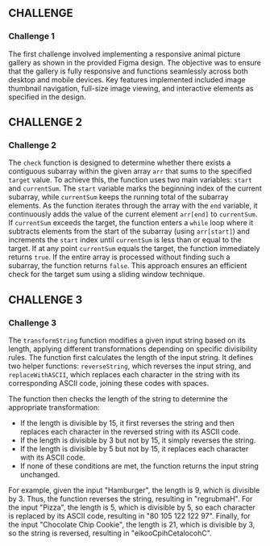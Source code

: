 ## CHALLENGE 

### Challenge 1
The first challenge involved implementing a responsive animal picture gallery as shown in the provided Figma design. The objective was to ensure that the gallery is fully responsive and functions seamlessly across both desktop and mobile devices. Key features implemented included image thumbnail navigation, full-size image viewing, and interactive elements as specified in the design.

## CHALLENGE 2

### Challenge 2
The `check` function is designed to determine whether there exists a contiguous subarray within the given array `arr` that sums to the specified `target` value. To achieve this, the function uses two main variables: `start` and `currentSum`. The `start` variable marks the beginning index of the current subarray, while `currentSum` keeps the running total of the subarray elements. As the function iterates through the array with the `end` variable, it continuously adds the value of the current element `arr[end]` to `currentSum`. If `currentSum` exceeds the target, the function enters a `while` loop where it subtracts elements from the start of the subarray (using `arr[start]`) and increments the `start` index until `currentSum` is less than or equal to the target. If at any point `currentSum` equals the target, the function immediately returns `true`. If the entire array is processed without finding such a subarray, the function returns `false`. This approach ensures an efficient check for the target sum using a sliding window technique.

## CHALLENGE 3 

### Challenge 3
The `transformString` function modifies a given input string based on its length, applying different transformations depending on specific divisibility rules. The function first calculates the length of the input string. It defines two helper functions: `reverseString`, which reverses the input string, and `replaceWithASCII`, which replaces each character in the string with its corresponding ASCII code, joining these codes with spaces.

The function then checks the length of the string to determine the appropriate transformation:

- If the length is divisible by 15, it first reverses the string and then replaces each character in the reversed string with its ASCII code.
- If the length is divisible by 3 but not by 15, it simply reverses the string.
- If the length is divisible by 5 but not by 15, it replaces each character with its ASCII code.
- If none of these conditions are met, the function returns the input string unchanged.

For example, given the input "Hamburger", the length is 9, which is divisible by 3. Thus, the function reverses the string, resulting in "regrubmaH". For the input "Pizza", the length is 5, which is divisible by 5, so each character is replaced by its ASCII code, resulting in "80 105 122 122 97". Finally, for the input "Chocolate Chip Cookie", the length is 21, which is divisible by 3, so the string is reversed, resulting in "eikooCpihCetalocohC".

